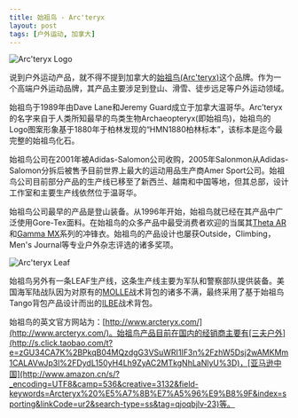 ```yaml
---
title: 始祖鸟 - Arc'teryx
layout: post
tags: [户外运动, 加拿大]
---
```


![Arc'teryx Logo](http://pinpaiku.org/media/files/2013/02/23/arcteryx_logo.jpg)

说到户外运动产品，就不得不提到加拿大的[始祖鸟(Arc'teryx)](http://en.wikipedia.org/wiki/Arc'teryx)这个品牌。作为一个高端户外运动品牌，其产品主要涉足到登山、滑雪、徒步远足等户外运动领域。

始祖鸟于1989年由Dave Lane和Jeremy Guard成立于加拿大温哥华。Arc’teryx的名字来自于人类所知最早的鸟类生物Archaeopteryx(即始祖鸟)，始祖鸟的Logo图案形象基于1880年于柏林发现的“HMN1880柏林标本”，该标本是迄今最完整的始祖鸟化石。

始祖鸟公司在2001年被Adidas-Salomon公司收购，2005年Salonmon从Adidas-Salomon分拆后被售予目前世界上最大的运动用品生产商Amer Sport公司。始祖鸟公司目前部分产品的生产线已移至了新西兰、越南和中国等地，但其总部，设计工作室和主要生产线依然位于温哥华。

始祖鸟公司最早的产品是登山装备。从1996年开始，始祖鸟就已经在其产品中广泛使用Gore-Tex面料。在始祖鸟的众多产品中最受消费者欢迎的当属其[Theta AR](http://s.click.taobao.com/t?e=zGU34CA7K%2BPkqB07S4%2FK0CFcRfH0GoT805sipKjwignAH%2FBsKt6X2bTJtefVf%2BZXc3ofM5LVuG%2Bphkl4KmsnU4oKGosRxWTRBldCJ%2FcA4%2F%2FVig%3D%3D)和[Gamma MX](http://s.click.taobao.com/t?e=zGU34CA7K%2BPkqB07S4%2FK0CFcRfH0GoT805sipKjwignAH%2FiTSEpAn3hDBatw3Ufje%2BnsNIRvdEEzhJCU%2FW%2B23HNxdCEh8zJo60zmiMHn0si3Pg%3D%3D)系列的冲锋衣。始祖鸟的产品设计也屡获Outside，Climbing，Men's Journal等专业户外杂志评选的诸多奖项。

![Arc'teryx Leaf](http://pinpaiku.org/media/files/2013/02/23/arcteryx_leaf_sock.jpg)

始祖鸟另外有一条LEAF生产线，这条生产线主要为军队和警察部队提供装备。美国海军陆战队因为对原有的[MOLLE](http://en.wikipedia.org/wiki/MOLLE)战术背包的诸多不满，最终采用了基于始祖鸟Tango背包产品设计而出的[ILBE](http://en.wikipedia.org/wiki/ILBE)战术背包。

始祖鸟的英文官方网站为：[http://www.arcteryx.com/](http://www.arcteryx.com/)。始祖鸟产品目前在国内的经销商主要有[三夫户外](http://s.click.taobao.com/t?e=zGU34CA7K%2BPkqB04MQzdgG3VSuWRI1IF3n%2FzhW5Dsj2wAMKMm1CALAVwJp3l%2FDydL150yH4Lh9ZyAC2MTkgNhLaNlyU%3D)，[亚马逊中国](http://www.amazon.cn/s/?_encoding=UTF8&camp=536&creative=3132&field-keywords=Arcteryx%20%E5%A7%8B%E7%A5%96%E9%B8%9F&index=sporting&linkCode=ur2&search-type=ss&tag=qjoqbjlv-23)等。
